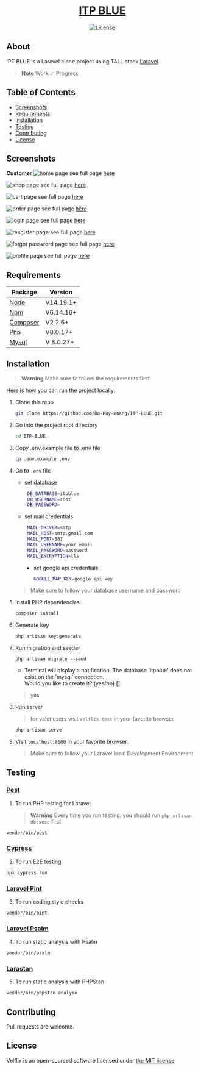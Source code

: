 <a href="https://github.com/Do-Huy-Hoang/ITP-BLUE.git"> <h1 align="center">ITP BLUE</h1></a>
<p align="center"><a href="https://github.com/josuapsianturi/velflix/blob/main/LICENSE"><img src="https://poser.pugx.org/cpriego/valet-linux/license.svg" alt="License"></a>
</p>

## About

IPT BLUE is a Laravel clone project using TALL stack  [Laravel](https://laravel.com/).

> **Note**
> Work in Progress

## Table of Contents

* [Screenshots](#screenshots)
* [Requirements](#requirements)
* [Installation](#installation)
* [Testing](#testing)
* [Contributing](#contributing)
* [License](#license)

<a name="screenshots"></a>
## Screenshots
**Customer**
![home page](https://github.com/Do-Huy-Hoang/ITP-BLUE/issues/1#issue-2229793631)
see full page [here](https://github.com/Do-Huy-Hoang/ITP-BLUE/issues/1#issue-2229793631)

![shop page](https://github.com/Do-Huy-Hoang/ITP-BLUE/issues/1#issue-2229793631)
see full page [here](https://github.com/Do-Huy-Hoang/ITP-BLUE/issues/2#issue-2229793768)

![cart page](https://github.com/Do-Huy-Hoang/ITP-BLUE/issues/1#issue-2229793631)
see full page [here](https://github.com/Do-Huy-Hoang/ITP-BLUE/issues/3#issue-2229794000)

![order page](https://github.com/Do-Huy-Hoang/ITP-BLUE/issues/1#issue-2229793631)
see full page [here](https://github.com/Do-Huy-Hoang/ITP-BLUE/issues/4#issue-2229794094)

![login page](https://github.com/Do-Huy-Hoang/ITP-BLUE/issues/1#issue-2229793631)
see full page [here](https://github.com/Do-Huy-Hoang/ITP-BLUE/issues/6#issue-2229794300)

![resgister page](https://github.com/Do-Huy-Hoang/ITP-BLUE/issues/1#issue-2229793631)
see full page [here](https://github.com/Do-Huy-Hoang/ITP-BLUE/issues/7#issue-2229794400)

![fotgot password page](https://github.com/Do-Huy-Hoang/ITP-BLUE/issues/1#issue-2229793631)
see full page [here](https://github.com/Do-Huy-Hoang/ITP-BLUE/issues/8#issue-2229794629)

![profile page](https://github.com/Do-Huy-Hoang/ITP-BLUE/issues/1#issue-2229793631)
see full page [here](https://github.com/Do-Huy-Hoang/ITP-BLUE/issues/5#issue-2229794216)
<a name="requirements"></a>
## Requirements

Package | Version
--- | ---
[Node](https://nodejs.org/en/) | V14.19.1+
[Npm](https://nodejs.org/en/)  | V6.14.16+ 
[Composer](https://getcomposer.org/)  | V2.2.6+
[Php](https://www.php.net/)  | V8.0.17+
[Mysql](https://www.mysql.com/)  |V 8.0.27+

<a name="installation"></a>
## Installation

> **Warning**
> Make sure to follow the requirements first.

Here is how you can run the project locally:
1. Clone this repo
    ```sh
    git clone https://github.com/Do-Huy-Hoang/ITP-BLUE.git
    ```

1. Go into the project root directory
    ```sh
    cd ITP-BLUE
    ```

1. Copy .env.example file to .env file
    ```sh
    cp .env.example .env
    ```
1. Go to `.env` file 
    - set database
      ```sh
       DB_DATABASE=itpblue
       DB_USERNAME=root
       DB_PASSWORD=
      ```
    - set mail credentials
      ```sh
       MAIL_DRIVER=smtp
       MAIL_HOST=smtp.gmail.com
       MAIL_PORT=587
       MAIL_USERNAME=your email
       MAIL_PASSWORD=password
       MAIL_ENCRYPTION=tls
      ```
      - set google api  credentials 
        ```sh
        GOOGLE_MAP_KEY=google api key
        ```
        
    > Make sure to follow your database username and password

1. Install PHP dependencies 
    ```sh
    composer install
    ```

1. Generate key 
    ```sh
    php artisan key:generate
    ```
    
1. Run migration and seeder
    ```
    php artisan migrate --seed
    ```
    * Terminal will display a notification:
         The database 'itpblue' does not exist on the 'mysql' connection.  
            Would you like to create it? (yes/no) []

     > yes

1. Run server 
    > for valet users visit `velflix.test` in your favorite browser
   
    ```sh
    php artisan serve
    ```  

1. Visit `localhost:8000` in your favorite browser.     

    > Make sure to follow your Laravel local Development Environment.
    
## Testing

### <a href="https://pestphp.com/">Pest</a>
1. To run PHP testing for Laravel
    > **Warning**
    > Every time you run testing, you should run `php artisan db:seed` first

```sh
vendor/bin/pest
```

### <a href="https://www.cypress.io/">Cypress</a>


2. To run E2E testing
```sh
npx cypress run
```

### <a href="https://laravel.com/docs/9.x/pint">Laravel Pint</a>

3. To run coding style checks
```sh
vendor/bin/pint
```
### <a href="https://psalm.dev/">Laravel Psalm</a>

4. To run static analysis with Psalm
```sh
vendor/bin/psalm
```
### <a href="https://github.com/nunomaduro/larastan">Larastan </a>

5. To run static analysis with PHPStan
```sh
vendor/bin/phpstan analyse
```

<a name="contributing"></a>
## Contributing
Pull requests are welcome.

<a name="license"></a>
## License
Velflix is an open-sourced software licensed under [the MIT license](https://github.com/josuapsianturi/velflix/blob/main/LICENSE)
